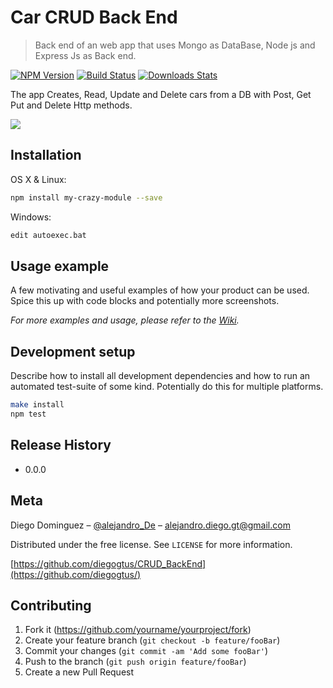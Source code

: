 # Car CRUD Back End
> Back end of an web app that uses Mongo as DataBase, Node js and Express Js as Back end. 

[![NPM Version][npm-image]][npm-url]
[![Build Status][travis-image]][travis-url]
[![Downloads Stats][npm-downloads]][npm-url]

The app Creates, Read, Update and Delete cars from a DB with Post, Get Put and Delete Http methods.

![](header.png)

## Installation

OS X & Linux:

```sh
npm install my-crazy-module --save
```

Windows:

```sh
edit autoexec.bat
```

## Usage example

A few motivating and useful examples of how your product can be used. Spice this up with code blocks and potentially more screenshots.

_For more examples and usage, please refer to the [Wiki][wiki]._

## Development setup

Describe how to install all development dependencies and how to run an automated test-suite of some kind. Potentially do this for multiple platforms.

```sh
make install
npm test
```

## Release History

* 0.0.0

## Meta

Diego Dominguez – [@alejandro_De](https://twitter.com/dbader_org) – alejandro.diego.gt@gmail.com

Distributed under the free license. See ``LICENSE`` for more information.

[https://github.com/diegogtus/CRUD_BackEnd](https://github.com/diegogtus/)

## Contributing

1. Fork it (<https://github.com/yourname/yourproject/fork>)
2. Create your feature branch (`git checkout -b feature/fooBar`)
3. Commit your changes (`git commit -am 'Add some fooBar'`)
4. Push to the branch (`git push origin feature/fooBar`)
5. Create a new Pull Request

<!-- Markdown link & img dfn's -->
[npm-image]: https://img.shields.io/npm/v/datadog-metrics.svg?style=flat-square
[npm-url]: https://npmjs.org/package/datadog-metrics
[npm-downloads]: https://img.shields.io/npm/dm/datadog-metrics.svg?style=flat-square
[travis-image]: https://img.shields.io/travis/dbader/node-datadog-metrics/master.svg?style=flat-square
[travis-url]: https://travis-ci.org/dbader/node-datadog-metrics
[wiki]: https://github.com/yourname/yourproject/wiki


